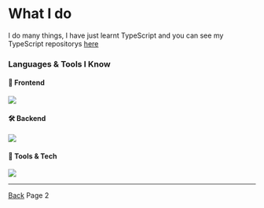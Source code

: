 # What I do

I do many things, I have just learnt TypeScript and you can see my TypeScript repositorys [here](https://github.com/orgs/Visual-Studios/repositories?q=++language%3ATypeScript)



###  Languages & Tools I Know

#### 🎨 Frontend
<p align="left">
  <img src="https://skillicons.dev/icons?i=html,css,js" />
</p>

#### 🛠️ Backend
<p align="left">
  <img src="https://skillicons.dev/icons?i=nodejs,express,py,mongodb" />
</p>

#### 🧰 Tools & Tech
<p align="left">
  <img src="https://skillicons.dev/icons?i=firebase,vite,git,github" />
</p>


***
[Back](https://github.com/vencordthemer/vencordthemer/blob/main/README.md) Page 2

